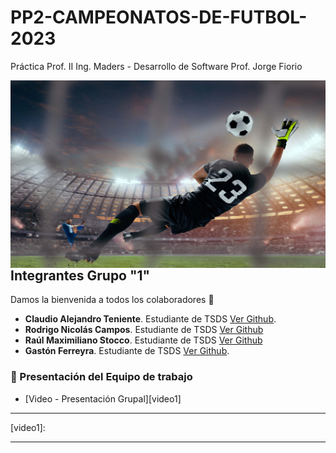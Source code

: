 # PP2-CAMPEONATOS-DE-FUTBOL- 2023
Práctica Prof. II
Ing. Maders - Desarrollo de Software
Prof. Jorge Fiorio
 
<img src="https://github.com/ferreyraGaston/CAMPEONATOS-DE-FUTBOL/blob/main/Imagenes/logo.jpg" align="left" height="300" width="100%">


---


## Integrantes Grupo "1"           

Damos la bienvenida a todos los colaboradores 💙
- **Claudio Alejandro Teniente**. Estudiante de TSDS  [Ver Github](https://github.com/claudiot93).
- **Rodrigo Nicolás Campos**. Estudiante de TSDS [Ver Github](https://github.com/Nicocampos1192)
- **Raúl Maximiliano Stocco**. Estudiante de TSDS [Ver Github](https://github.com/Maxi-999)
- **Gastón Ferreyra**. Estudiante de TSDS [Ver Github](https://github.com/gastonloco).



### 🎥 Presentación del Equipo de trabajo

<!-- YT:START -->
- [Video - Presentación Grupal][video1]

<!-- YT:END -->

---

[video1]: 

---
